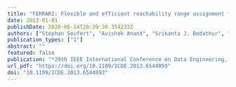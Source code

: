 ```yaml
---
title: "FERRARI: Flexible and efficient reachability range assignment for graph indexing"
date: 2013-01-01
publishDate: 2020-06-14T20:39:30.354233Z
authors: ["Stephan Seufert", "Avishek Anand", "Srikanta J. Bedathur", "Gerhard Weikum"]
publication_types: ["1"]
abstract: ""
featured: false
publication: "*29th IEEE International Conference on Data Engineering, ICDE 2013, Brisbane, Australia, April 8-12, 2013*"
url_pdf: "https://doi.org/10.1109/ICDE.2013.6544893"
doi: "10.1109/ICDE.2013.6544893"
---
```


